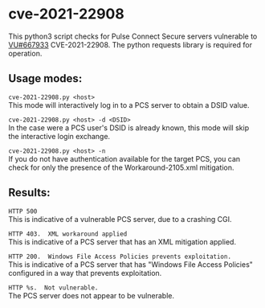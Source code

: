 # cve-2021-22908

This python3 script checks for Pulse Connect Secure servers vulnerable to
[VU#667933](https://www.kb.cert.org/vuls/id/667933) CVE-2021-22908. The python requests library is required for operation.

## Usage modes:  
`cve-2021-22908.py <host>`  
This mode will interactively log in to a PCS server to obtain a DSID value.

`cve-2021-22908.py <host> -d <DSID>`  
In the case were a PCS user's DSID is already known, this mode will skip the
interactive login exchange.

`cve-2021-22908.py <host> -n`  
If you do not have authentication available for the target PCS, you can check
for only the presence of the Workaround-2105.xml mitigation.


## Results:  
`HTTP 500`  
This is indicative of a vulnerable PCS server, due to a crashing CGI.

`HTTP 403.  XML workaround applied`  
This is indicative of a PCS server that has an XML mitigation applied.

`HTTP 200.  Windows File Access Policies prevents exploitation.`  
This is indicative of a PCS server that has "Windows File Access Policies"
configured in a way that prevents exploitation.

`HTTP %s.  Not vulnerable.`  
The PCS server does not appear to be vulnerable.
